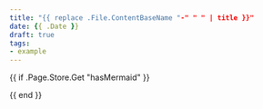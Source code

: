 ```yaml
---
title: "{{ replace .File.ContentBaseName "-" " " | title }}"
date: {{ .Date }}
draft: true
tags:
- example
---
```



{{ if .Page.Store.Get "hasMermaid" }}
  <script type="module">
    import mermaid from 'https://cdn.jsdelivr.net/npm/mermaid/dist/mermaid.esm.min.mjs';
    mermaid.initialize({ startOnLoad: true });
  </script>
{{ end }}
